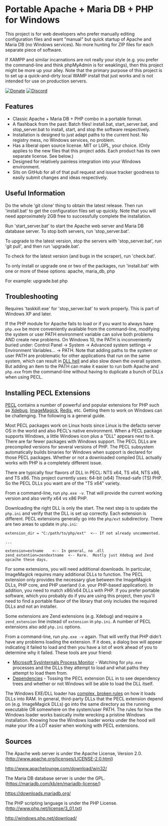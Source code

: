 Portable Apache + Maria DB + PHP for Windows
============================================

This project is for web developers who prefer manually editing configuration files and want "manual" but quick startup of Apache and Maria DB (no Windows services).  No more hunting for ZIP files for each separate piece of software.

If XAMPP and similar incarnations are not really your style (e.g. you prefer the command-line and think phpMyAdmin is for weaklings), then this project might be more up your alley.  Note that the primary purpose of this project is to set up a quick-and-dirty local WAMP install that just works and is not intended for use on production servers.

[![Donate](https://cubiclesoft.com/res/donate-shield.png)](https://cubiclesoft.com/donate/) [![Discord](https://img.shields.io/discord/777282089980526602?label=chat&logo=discord)](https://cubiclesoft.com/product-support/github/)

Features
--------

* Classic Apache + Maria DB + PHP combo in a portable format.
* A flashback from the past:  Batch files!  install.bat, start_server.bat, and stop_server.bat to install, start, and stop the software respectively.
* Installation is designed to just adapt paths to the current host.  No registry mess, no Windows services, no problem.
* Has a liberal open source license.  MIT or LGPL, your choice.  (Only applies to the new files that this project adds.  Each product has its own separate license.  See below.)
* Designed for relatively painless integration into your Windows environment.
* Sits on GitHub for all of that pull request and issue tracker goodness to easily submit changes and ideas respectively.

Useful Information
------------------

Do the whole 'git clone' thing to obtain the latest release.  Then run 'install.bat' to get the configuration files set up quickly.  Note that you will need approximately 2GB free to successfully complete the installation.

Run 'start_server.bat' to start the Apache web server and Maria DB database server.  To stop both servers, run 'stop_server.bat'.

To upgrade to the latest version, stop the servers with 'stop_server.bat', run 'git pull', and then run 'upgrade.bat'.

To check for the latest version (and bugs in the scraper), run 'check.bat'.

To only install or upgrade one or two of the packages, run 'install.bat' with one or more of these options:  apache, maria_db, php

For example:  upgrade.bat php

Troubleshooting
---------------

Requires 'taskkill.exe' for 'stop_server.bat' to work properly.  This is part of Windows XP and later.

If the PHP module for Apache fails to load or if you want to always have `php.exe` be more conveniently available from the command-line, modifying the system or user PATH environment variable can solve both problems AND create new problems.  On Windows 10, the PATH is inconveniently buried under:  Control Panel -> System -> Advanced system settings -> Environment Variables... -> PATH.  Note that adding paths to the system or user PATH are problematic for other applications that run on the same system, which can result in [DLL hell](https://en.wikipedia.org/wiki/DLL_Hell) and also slow down the overall system.  But adding an item to the PATH can make it easier to run both Apache and `php.exe` from the command-line without having to duplicate a bunch of DLLs when using PECL.

Installing PECL Extensions
--------------------------

[PECL](https://pecl.php.net/) contains a number of powerful and popular extensions for PHP such as [Xdebug](https://pecl.php.net/package/xdebug), [ImageMagick](https://pecl.php.net/package/imagick), [Redis](https://pecl.php.net/package/redis), etc.  Getting them to work on Windows can be challenging.  The following is a general guide.

Most PECL packages work on Linux hosts since Linux is the defacto server OS in the world and also PECL's native environment.  When a PECL package supports Windows, a little Windows icon plus a "DLL" appears next to it.  There are far fewer packages with Windows support.  The PECL DLLs are precompiled versions for several versions of PHP.  The PECL subsystem automatically builds binaries for Windows when support is declared for those PECL packages.  Whether or not a downloaded compiled DLL actually works with PHP is a completely different issue.

There are typically four flavors of DLL in PECL:  NTS x64, TS x64, NTS x86, and TS x86.  This project currently uses:  64-bit (x64) Thread-safe (TS) PHP.  So the PECL DLLs you want are of the "TS x64" variety.

From a command-line, run `php.exe -v`.  That will provide the current working version and also verify x64 vs x86 PHP.

Downloading the right DLL is only the start.  The next step is to update the `php.ini` and verify that the DLL is set up correctly.  Each extension is different.  PECL extensions generally go into the `php/ext` subdirectory.  There are two areas to update in `php.ini`:

```
extension_dir = "C:/path/to/php/ext"  <-- If not already uncommented.

...

extension=extname    <-- In general, no .dll
zend_extention=zendextname  <-- Rare.  Mostly just Xdebug and Zend opcache these days.
```

For some extensions, you will need additional downloads.  In particular, ImageMagick requires many additional DLLs to function.  The PECL extension only provides the necessary glue between the ImageMagick DLLs, PHP core, and PHP userland (i.e. your PHP-based application).  In addition, you need to match x86/x64 DLLs with PHP.  If you prefer portable software, which you probably do if you are using this project, then you'll need to find a portable flavor of the library that only includes the required DLLs and not an installer.

Some extensions are Zend extensions (e.g. Xdebug) and require a `zend_extension` line instead of `extension` in `php.ini`.  A number of PECL extensions also add `php.ini` options.

From a command-line, run `php.exe -v` again.  That will verify that PHP didn't have any problems loading the extension.  If it does, a dialog box will appear indicating it failed to load and then you have a lot of work ahead of you to determine why it failed.  These tools are your friend:

* [Microsoft SysInternals Process Monitor](https://docs.microsoft.com/en-us/sysinternals/downloads/procmon) - Watching for `php.exe` processes and the DLLs they attempt to load and what paths they attempt to load them from.
* [Dependencies](https://github.com/lucasg/Dependencies) - Tossing the PECL extension DLL in to see dependency trees and whether or not Windows will be able to load the DLL itself.

The Windows EXE/DLL loader has [complex, broken rules](https://docs.microsoft.com/en-us/windows/win32/dlls/dynamic-link-library-search-order) on how it loads DLLs into RAM.  In general, third-party DLLs that the PECL extension depend on (e.g. ImageMagick DLLs) go into the same directory as the running executable OR somewhere on the system/user PATH.  The rules for how the Windows loader works basically invite wrecking a pristine Windows installation.  Knowing how the Windows loader works under the hood will make your life a LOT easier when working with PECL extensions.

Sources
-------

The Apache web server is under the Apache License, Version 2.0.  (http://www.apache.org/licenses/LICENSE-2.0.html)

http://www.apachelounge.com/download/win32/

The Maria DB database server is under the GPL.  (https://mariadb.com/kb/en/mariadb-license/)

https://downloads.mariadb.org/

The PHP scripting language is under the PHP License.  (http://www.php.net/license/3_01.txt)

http://windows.php.net/download/

